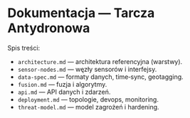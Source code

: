 # Dokumentacja — Tarcza Antydronowa

Spis treści:
- `architecture.md` — architektura referencyjna (warstwy).
- `sensor-nodes.md` — węzły sensorów i interfejsy.
- `data-spec.md` — formaty danych, time‑sync, geotagging.
- `fusion.md` — fuzja i algorytmy.
- `api.md` — API danych i zdarzeń.
- `deployment.md` — topologie, devops, monitoring.
- `threat-model.md` — model zagrożeń i hardening.
